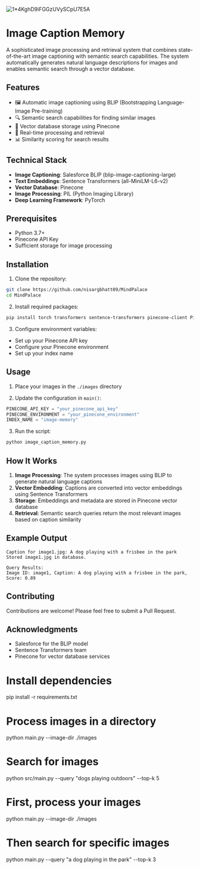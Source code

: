 
![1*4KghD9iFGGzUVySCpU7E5A](https://github.com/user-attachments/assets/cc41da9c-69f5-4644-8100-ec19d5e02094)

# Image Caption Memory

A sophisticated image processing and retrieval system that combines state-of-the-art image captioning with semantic search capabilities. The system automatically generates natural language descriptions for images and enables semantic search through a vector database.

## Features

- 🖼️ Automatic image captioning using BLIP (Bootstrapping Language-Image Pre-training)
- 🔍 Semantic search capabilities for finding similar images
- 💾 Vector database storage using Pinecone
- 🔄 Real-time processing and retrieval
- 📊 Similarity scoring for search results

## Technical Stack

- **Image Captioning**: Salesforce BLIP (blip-image-captioning-large)
- **Text Embeddings**: Sentence Transformers (all-MiniLM-L6-v2)
- **Vector Database**: Pinecone
- **Image Processing**: PIL (Python Imaging Library)
- **Deep Learning Framework**: PyTorch

## Prerequisites

- Python 3.7+
- Pinecone API Key
- Sufficient storage for image processing

## Installation

1. Clone the repository:
```bash
git clone https://github.com/nisargbhatt09/MindPalace
cd MindPalace
```

2. Install required packages:
```bash
pip install torch transformers sentence-transformers pinecone-client Pillow
```

3. Configure environment variables:
- Set up your Pinecone API key
- Configure your Pinecone environment
- Set up your index name

## Usage

1. Place your images in the `./images` directory

2. Update the configuration in `main()`:
```python
PINECONE_API_KEY = "your_pinecone_api_key"
PINECONE_ENVIRONMENT = "your_pinecone_environment"
INDEX_NAME = "image-memory"
```

3. Run the script:
```bash
python image_caption_memory.py
```

## How It Works

1. **Image Processing**: The system processes images using BLIP to generate natural language captions
2. **Vector Embedding**: Captions are converted into vector embeddings using Sentence Transformers
3. **Storage**: Embeddings and metadata are stored in Pinecone vector database
4. **Retrieval**: Semantic search queries return the most relevant images based on caption similarity

## Example Output

```
Caption for image1.jpg: A dog playing with a frisbee in the park
Stored image1.jpg in database.

Query Results:
Image ID: image1, Caption: A dog playing with a frisbee in the park, Score: 0.89
```

## Contributing

Contributions are welcome! Please feel free to submit a Pull Request.

## Acknowledgments

- Salesforce for the BLIP model
- Sentence Transformers team
- Pinecone for vector database services 

# Install dependencies
pip install -r requirements.txt

# Process images in a directory
python main.py --image-dir ./images

# Search for images
python src/main.py --query "dogs playing outdoors" --top-k 5

# First, process your images
python main.py --image-dir ./images

# Then search for specific images
python main.py --query "a dog playing in the park" --top-k 3 
